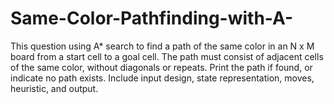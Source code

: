 # Same-Color-Pathfinding-with-A-
This question using A* search to find a path of the same color in an N x M board from a start cell to a goal cell. The path must consist of adjacent cells of the same color, without diagonals or repeats. Print the path if found, or indicate no path exists. Include input design, state representation, moves, heuristic, and output.
